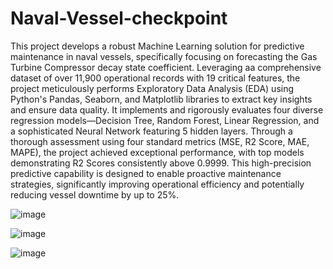 # Naval-Vessel-checkpoint

This project develops a robust Machine Learning solution for predictive maintenance in naval vessels, specifically focusing on forecasting the Gas Turbine Compressor decay state coefficient. Leveraging aa comprehensive dataset of over 11,900 operational records with 19 critical features, the project meticulously performs Exploratory Data Analysis (EDA) using Python's Pandas, Seaborn, and Matplotlib libraries to extract key insights and ensure data quality. It implements and rigorously evaluates four diverse regression models—Decision Tree, Random Forest, Linear Regression, and a sophisticated Neural Network featuring 5 hidden layers. Through a thorough assessment using four standard metrics (MSE, R2 Score, MAE, MAPE), the project achieved exceptional performance, with top models demonstrating R2 Scores consistently above 0.9999. This high-precision predictive capability is designed to enable proactive maintenance strategies, significantly improving operational efficiency and potentially reducing vessel downtime by up to 25%.

![image](https://github.com/user-attachments/assets/4de63e08-8bc6-491c-a537-3e975aae9c4b)

![image](https://github.com/user-attachments/assets/4ff5eb5d-af90-443d-827d-3859502f0f09)

![image](https://github.com/user-attachments/assets/1e1db5c1-6478-4baa-893b-de79e93a1a93)

